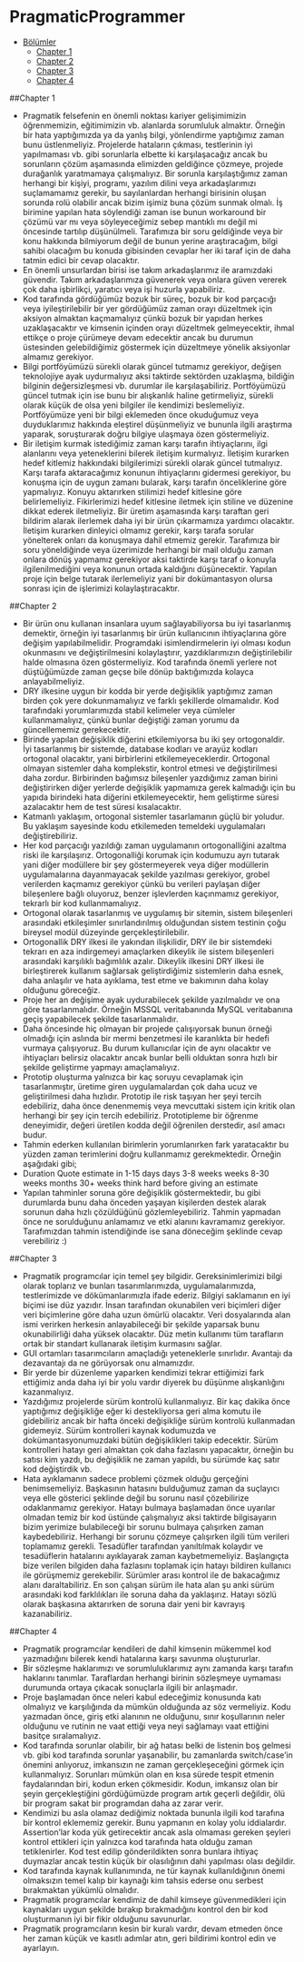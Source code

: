 # PragmaticProgrammer

- [Bölümler](#Bölümler)
    - [Chapter 1](#Chapter-1)
    - [Chapter 2](#Chapter-2)
    - [Chapter 3](#Chapter-3)
    - [Chapter 4](#Chapter-4)

##Chapter 1

* Pragmatik felsefenin en önemli noktası kariyer gelişimimizin öğrenmemizin, eğitimimizin vb. alanlarda sorumluluk almaktır.  Örneğin bir hata yaptığımızda ya da yanlış bilgi, yönlendirme yaptığımız zaman bunu üstlenmeliyiz. Projelerde hataların çıkması, testlerinin iyi yapılmaması vb. gibi sorunlarla elbette ki karşılaşacağız ancak bu sorunların çözüm aşamasında elimizden geldiğince çözmeye, projede durağanlık yaratmamaya çalışmalıyız. Bir sorunla karşılaştığımız zaman herhangi bir kişiyi, programı, yazılım dilini veya arkadaşlarımızı suçlamamamız gerekir, bu sayılanlardan herhangi birisinin oluşan sorunda rolü olabilir ancak bizim işimiz buna çözüm sunmak olmalı. İş birimine yapılan hata söylendiği zaman ise bunun workaround bir çözümü var mı veya söyleyeceğimiz sebep mantıklı mı değil mi öncesinde tartılıp düşünülmeli. Tarafımıza bir soru geldiğinde veya bir konu hakkında bilmiyorum değil de bunun yerine araştıracağım, bilgi sahibi olacağım bu konuda gibisinden cevaplar her iki taraf için de daha tatmin edici bir cevap olacaktır. 
* En önemli unsurlardan birisi ise takım arkadaşlarımız ile aramızdaki güvendir. Takım arkadaşlarımıza güvenerek veya onlara güven vererek çok daha işbirlikçi, yaratıcı veya işi huzurla yapabiliriz. 
* Kod tarafında gördüğümüz bozuk bir süreç, bozuk bir kod parçacığı veya iyileştirilebilir bir yer gördüğümüz zaman orayı düzeltmek için aksiyon almaktan kaçmamalıyız çünkü bozuk bir yapıdan herkes uzaklaşacaktır ve kimsenin içinden orayı düzeltmek gelmeyecektir, ihmal ettikçe o proje çürümeye devam edecektir ancak bu durumun üstesinden gelebildiğimiz göstermek için düzeltmeye yönelik aksiyonlar almamız gerekiyor.
* Bilgi portföyümüzü sürekli olarak güncel tutmamız gerekiyor, değişen teknolojiye ayak uydurmalıyız aksi taktirde sektörden uzaklaşma, bildiğin bilginin değersizleşmesi vb. durumlar ile karşılaşabiliriz. Portföyümüzü güncel tutmak için ise bunu bir alışkanlık haline getirmeliyiz, sürekli olarak küçük de olsa yeni bilgiler ile kendimizi beslemeliyiz. Portföyümüze yeni bir bilgi eklemeden önce okuduğumuz veya duyduklarımız hakkında eleştirel düşünmeliyiz ve bununla ilgili araştırma yaparak, soruşturarak doğru bilgiye ulaşmaya özen göstermeliyiz.
* Bir iletişim kurmak istediğimiz zaman karşı tarafın ihtiyaçlarını, ilgi alanlarını veya yeteneklerini bilerek iletişim kurmalıyız. İletişim kurarken hedef kitlemiz hakkındaki bilgilerimizi sürekli olarak güncel tutmalıyız. Karşı tarafa aktaracağımız konunun ihtiyaçlarını gidermesi gerekiyor, bu konuşma için de uygun zamanı bularak, karşı tarafın önceliklerine göre yapmalıyız. Konuyu aktarırken stilimizi hedef kitlesine göre belirlemeliyiz. Fikirlerimizi hedef kitlesine iletmek için stiline ve düzenine dikkat ederek iletmeliyiz. Bir üretim aşamasında karşı taraftan geri bildirim alarak ilerlemek daha iyi bir ürün çıkarmamıza yardımcı olacaktır. İletişim kurarken dinleyici olmamız gerekir, karşı tarafa sorular yönelterek onları da konuşmaya dahil etmemiz gerekir. Tarafımıza bir soru yöneldiğinde veya üzerimizde herhangi bir mail olduğu zaman onlara dönüş yapmamız gerekiyor aksi taktirde karşı taraf o konuyla ilgilenilmediğini veya konunun ortada kaldığını düşünecektir. Yapılan proje için belge tutarak ilerlemeliyiz yani bir dokümantasyon olursa sonrası için de işlerimizi kolaylaştıracaktır. 


##Chapter 2

* Bir ürün onu kullanan insanlara uyum sağlayabiliyorsa bu iyi tasarlanmış demektir, örneğin iyi tasarlanmış bir ürün kullanıcının ihtiyaçlarına göre değişim yapılabilmelidir. Programdaki isimlendirmelerin iyi olması kodun okunmasını ve değiştirilmesini kolaylaştırır, yazdıklarımızın değiştirilebilir halde olmasına özen göstermeliyiz. Kod tarafında önemli yerlere not düştüğümüzde zaman geçse bile dönüp baktığımızda kolayca anlayabilmeliyiz. 
* DRY ilkesine uygun bir kodda bir yerde değişiklik yaptığımız zaman birden çok yere dokunmamalıyız ve farklı şekillerde olmamalıdır. Kod tarafındaki yorumlarımızda stabil kelimeler veya cümleler kullanmamalıyız, çünkü bunlar değiştiği zaman yorumu da güncellememiz gerekecektir. 
* Birinde yapılan değişiklik diğerini etkilemiyorsa bu iki şey ortogonaldir. İyi tasarlanmış bir sistemde, database kodları ve arayüz kodları ortogonal olacaktır, yani birbirlerini etkilemeyeceklerdir. Ortogonal olmayan sistemler daha komplekstir, kontrol etmesi ve değiştirilmesi daha zordur. Birbirinden bağımsız bileşenler yazdığımız zaman birini değiştirirken diğer yerlerde değişiklik yapmamıza gerek kalmadığı için bu yapıda birindeki hata diğerini etkilemeyecektir, hem geliştirme süresi azalacaktır hem de test süresi kısalacaktır. 
* Katmanlı yaklaşım, ortogonal sistemler tasarlamanın güçlü bir yoludur. Bu yaklaşım sayesinde kodu etkilemeden temeldeki uygulamaları değiştirebiliriz. 
* Her kod parçacığı yazıldığı zaman uygulamanın ortogonalliğini azaltma riski ile karşılaşırız. Ortogonalliği korumak için kodumuzu ayrı tutarak yani diğer modüllere bir şey göstermeyerek veya diğer modüllerin uygulamalarına dayanmayacak şekilde yazılması gerekiyor, grobel verilerden kaçmamız gerekiyor çünkü bu verileri paylaşan diğer bileşenlere bağlı oluyoruz, benzer işlevlerden kaçınmamız gerekiyor, tekrarlı bir kod kullanmamalıyız.
* Ortogonal olarak tasarlanmış ve uygulamış bir sitemin, sistem bileşenleri arasındaki etkileşimler sınırlandırılmış olduğundan sistem testinin çoğu bireysel modül düzeyinde gerçekleştirilebilir.   
* Ortogonallik DRY ilkesi ile yakından ilişkilidir, DRY ile bir sistemdeki tekrarı en aza indirgemeyi amaçlarken dikeylik ile sistem bileşenleri arasındaki karşılıklı bağımlılık azalır. Dikeylik ilkesini DRY ilkesi ile birleştirerek kullanım sağlarsak geliştirdiğimiz sistemlerin daha esnek, daha anlaşılır ve hata ayıklama, test etme ve bakımının daha kolay olduğunu göreceğiz. 
* Proje her an değişime ayak uydurabilecek şekilde yazılmalıdır ve ona göre tasarlanmalıdır. Örneğin MSSQL veritabanında MySQL veritabanına geçiş yapabilecek şekilde tasarlanmalıdır. 
* Daha öncesinde hiç olmayan bir projede çalışıyorsak bunun örneği olmadığı için aslında bir mermi benzetmesi ile karanlıkta bir hedefi vurmaya çalışıyoruz. Bu durum kullanıcılar için de aynı olacaktır ve ihtiyaçları belirsiz olacaktır ancak bunlar belli olduktan sonra hızlı bir şekilde geliştirme yapmayı amaçlamalıyız. 
* Prototip oluşturma yalnızca bir kaç soruyu cevaplamak için tasarlanmıştır, üretime giren uygulamalardan çok daha ucuz ve geliştirilmesi daha hızlıdır. Prototip ile risk taşıyan her şeyi tercih edebiliriz, daha önce denenmemiş veya mevcuttaki sistem için kritik olan herhangi bir şey için tercih edebiliriz. Prototipleme bir öğrenme deneyimidir, değeri üretilen kodda değil öğrenilen derstedir, asıl amacı budur. 
* Tahmin ederken kullanılan birimlerin yorumlanırken fark yaratacaktır bu yüzden zaman terimlerini doğru kullanmamız gerekmektedir. Örneğin aşağıdaki gibi;
* Duration      Quote estimate in
    1-15 days    days
    3-8 weeks    weeks
    8-30 weeks    months
    30+ weeks    think hard before giving an estimate 
* Yapılan tahminler soruna göre değişiklik göstermektedir, bu gibi durumlarda bunu daha önceden yaşayan kişilerden destek alarak sorunun daha hızlı çözüldüğünü gözlemleyebiliriz. Tahmin yapmadan önce ne sorulduğunu anlamamız ve etki alanını kavramamız gerekiyor. Tarafımızdan tahmin istendiğinde ise sana döneceğim şeklinde cevap verebiliriz :)

##Chapter 3

* Pragmatik programcılar için temel şey bilgidir. Gereksinimlerimizi bilgi olarak toplarız ve bunları tasarımlarımızda, uygulamalarımızda, testlerimizde ve dökümanlarımızla ifade ederiz. Bilgiyi saklamanın en iyi biçimi ise düz yazıdır. İnsan tarafından okunabilen veri biçimleri diğer veri biçimlerine göre daha uzun ömürlü olacaktır. Veri dosyalarında alan ismi verirken herkesin anlayabileceği bir şekilde yaparsak bunu okunabilirliği daha yüksek olacaktır. Düz metin kullanımı tüm tarafların ortak bir standart kullanarak iletişim kurmasını sağlar. 
* GUI ortamları tasarımcıların amaçladığı yeteneklerle sınırlıdır. Avantajı da dezavantajı da ne görüyorsak onu almamızdır. 
* Bir yerde bir düzenleme yaparken kendimizi tekrar ettiğimizi fark ettiğimiz anda daha iyi bir yolu vardır diyerek bu düşünme alışkanlığını kazanmalıyız. 
* Yazdığımız projelerde sürüm kontrolü kullanmalıyız. Bir kaç dakika önce yaptığımız değişikliğe eğer ki destekliyorsa geri alma komutu ile gidebiliriz ancak bir hafta önceki değişikliğe sürüm kontrolü kullanmadan gidemeyiz. Sürüm kontrolleri kaynak kodumuzda ve dokümantasyonumuzdaki bütün değişiklikleri takip edecektir. Sürüm kontrolleri hatayı geri almaktan çok daha fazlasını yapacaktır, örneğin bu satısı kim yazdı, bu değişiklik ne zaman yapıldı, bu sürümde kaç satır kod değiştirdik vb. 
* Hata ayıklamanın sadece problemi çözmek olduğu gerçeğini benimsemeliyiz. Başkasının hatasını bulduğumuz zaman da suçlayıcı veya elle gösterici şeklinde değil bu sorunu nasıl çözebilirize odaklanmamız gerekiyor. Hatayı bulmaya başlamadan önce uyarılar olmadan temiz bir kod üstünde çalışmalıyız aksi taktirde bilgisayarın bizim yerimize bulabileceği bir sorunu bulmaya çalışırken zaman kaybedebiliriz. Herhangi bir sorunu çözmeye çalışırken ilgili tüm verileri toplamamız gerekli.  Tesadüfler tarafından yanıltılmak kolaydır ve tesadüflerin hatalarını ayıklayarak zaman kaybetmemeliyiz. Başlangıçta bize verilen bilgiden daha fazlasını toplamak için hatayı bildiren kullanıcı ile görüşmemiz gerekebilir. Sürümler arası kontrol ile de bakacağımız alanı daraltabiliriz. En son çalışan sürüm ile hata alan şu anki sürüm arasındaki kod farklılıkları ile soruna daha da yaklaşırız. Hatayı sözlü olarak başkasına aktarırken de soruna dair yeni bir kavrayış kazanabiliriz. 

##Chapter 4

* Pragmatik programcılar kendileri de dahil kimsenin mükemmel kod yazmadığını bilerek kendi hatalarına karşı savunma oluştururlar. 
* Bir sözleşme haklarımızı ve sorumluluklarımız aynı zamanda karşı tarafın haklarını tanımlar. Taraflardan herhangi birinin sözleşmeye uymaması durumunda ortaya çıkacak sonuçlarla ilgili bir anlaşmadır. 
* Proje başlamadan önce neleri kabul edeceğimiz konusunda katı olmalıyız ve karşılığında da mümkün olduğunda az söz vermeliyiz. Kodu yazmadan önce, giriş etki alanının ne olduğunu, sınır koşullarının neler olduğunu ve rutinin ne vaat ettiği veya neyi sağlamayı vaat ettiğini basitçe sıralamalıyız. 
* Kod tarafında sorunlar olabilir, bir ağ hatası belki de listenin boş gelmesi vb. gibi kod tarafında sorunlar yaşanabilir, bu zamanlarda switch/case’in önemini anlıyoruz, imkansızın ne zaman gerçekleşeceğini görmek için kullanmalıyız. Sorunları mümkün olan en kısa sürede tespit etmenin faydalarından biri, kodun erken çökmesidir. Kodun, imkansız olan bir şeyin gerçekleştiğini gördüğümüzde program artık geçerli değildir, ölü bir program sakat bir programdan daha az zarar verir.
* Kendimizi bu asla olamaz dediğimiz noktada bununla ilgili kod tarafına bir kontrol eklememiz gerekir. Bunu yapmanın en kolay yolu iddialardır. Assertion’lar koda yük getirecektir ancak asla olmaması gereken şeyleri kontrol ettikleri için yalnızca kod tarafında hata olduğu zaman tetiklenirler. Kod test edilip gönderildikten sonra bunlara ihtiyaç duymazlar ancak testin küçük bir olasılığının dahi yapılması olası değildir. 
* Kod tarafında kaynak kullanımında, ne tür kaynak kullanıldığının önemi olmaksızın temel kalıp bir kaynağı kim tahsis ederse onu serbest bırakmaktan yükümlü olmalıdır. 
* Pragmatik programcılar kendimiz de dahil kimseye güvenmedikleri için kaynakları uygun şekilde bırakıp bırakmadığını kontrol den bir kod oluşturmanın iyi bir fikir olduğunu savunurlar. 
* Pragmatik programcıların kesin bir kuralı vardır, devam etmeden önce her zaman küçük ve kasıtlı adımlar atın, geri bildirimi kontrol edin ve ayarlayın.

